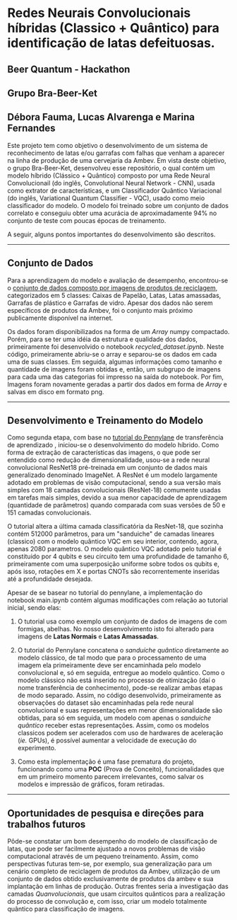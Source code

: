 # Redes Neurais Convolucionais híbridas (Classico + Quântico) para identificação de latas defeituosas.

## Beer Quantum - Hackathon
## Grupo Bra-Beer-Ket
## Débora Fauma, Lucas Alvarenga e Marina Fernandes

Este projeto tem como objetivo o desenvolvimento de um sistema de reconhecimento de latas e/ou garrafas com falhas que venham a aparecer na linha de produção de uma cervejaria da Ambev. Em vista deste objetivo, o grupo Bra-Beer-Ket, desenvolveu esse repositório, o qual contém um modelo híbrido (Clássico + Quântico) composto por uma Rede Neural Convolucionail (do inglês, Convolutional Neural Network - CNN), usada como extrator de características, e um Classificador Quântico Variacional (do inglês, Variational Quantum Classifier - VQC), usado como meio classificador do modelo. O modelo foi treinado sobre um conjunto de dados correlato e conseguiu obter uma acurácia de aproximadamente 94% no conjunto de teste com poucas épocas de treinamento.

A seguir, alguns pontos importantes do desenvolvimento são descritos.

---

## Conjunto de Dados

Para a aprendizagem do modelo e avaliação de desempenho, encontrou-se o [conjunto de dados composto por imagens de produtos de reciclagem](web.cecs.pdx.edu/~singh/rcyc-web/index.html), categorizados em 5 classes: Caixas de Papelão, Latas, Latas amassadas, Garrafas de plástico e Garrafas de vidro. Apesar dos dados não serem específicos de produtos da Ambev, foi o conjunto mais próximo publicamente disponível na internet.

Os dados foram disponibilizados na forma de um *Array* numpy compactado. Porém, para se ter uma idéia da estrutura e qualidade dos dados, primeiramente foi desenvolvido o notebook *recycled_dataset.ipynb*. Neste código, primeiramente abriu-se o array e separou-se os dados em cada uma de suas classes. Em seguida, algumas informações como tamanho e quantidade de imagens foram obtidas e, então, um subgrupo de imagens para cada uma das categorias foi impresso na saída do notebook. Por fim, Imagens foram novamente geradas a partir dos dados em forma de *Array* e salvas em disco em formato png.

---

## Desenvolvimento e Treinamento do Modelo

Como segunda etapa, com base no [tutorial do Pennylane](pennylane.ai/qml/demos/tutorial_quantum_transfer_learning.html) de transferência de aprendizado , iniciou-se o desenvolvimento do modelo híbrido. Como forma de extração de características das imagens, o que pode ser entendido como redução de dimensionalidade, usou-se a rede neural convolucional ResNet18 pré-treinada em um conjunto de dados mais generalizado denominado ImageNet. A ResNet é um modelo largamente adotado em problemas de visão computacional, sendo a sua versão mais simples com 18 camadas convolucionais (ResNet-18) comumente usadas em tarefas mais simples, devido a sua menor capacidade de aprendizagem (quantidade de parâmetros) quando comparada com suas versões de 50 e 151 camadas convolucionais.

O tutorial altera a última camada classificatória da ResNet-18, que sozinha contém 512000 parâmetros, para um "sanduiche" de camadas lineares (classico) com o modelo quântico VQC em seu interior, contendo, agora, apenas 2080 parametros. O modelo quântico VQC adotado pelo tutorial é constituido por 4 qubits e seu circuito tem uma profundidade de tamanho 6, primeiramente com uma superposição uniforme sobre todos os qubits e, após isso, rotações em X e portas CNOTs são recorrentemente inseridas até a profundidade desejada.

Apesar de se basear no tutorial do pennylane, a implementação do notebook main.ipynb contém algumas modificações com relação ao tutorial inicial, sendo elas:

1. O tutorial usa como exemplo um conjunto de dados de imagens de com formigas, abelhas. No nosso desenvolvimento isto foi alterado para imagens de **Latas Normais** e **Latas Amassadas**.

2. O tutorial do Pennylane concatena o *sanduíche quântico* diretamente ao modelo clássico, de tal modo que para o processamento de uma imagem ela primeiramente deve ser encaminhada pelo modelo convolucional e, só em seguida, entregue ao modelo quântico. Como o modelo clássico não está inserido no processo de otimização (daí o nome transferência de conhecimento), pode-se realizar ambas etapas de modo separado. Assim, no código desenvolvido, primeiramente as observações do dataset são encaminhadas pela rede neural convolucional e suas representações em menor dimensionalidade são obtidas, para só em seguida, um modelo com apenas o *sanduiche quântico* receber estas representações. Assim, como os modelos classicos podem ser acelerados com uso de hardwares de aceleração (*ie.* GPUs), é possível aumentar a velocidade de execução do experimento.

3. Como esta implementação é uma fase prematura do projeto, funcionando como uma **POC** (Prova de Conceito), funcionalidades que em um primeiro momento parecem irrelevantes, como salvar os modelos e impressão de gráficos, foram retiradas.

---


## Oportunidades de pesquisa e direções para trabalhos futuros

Pôde-se constatar um bom desempenho do modelo de classificação de latas, que pode ser facilmente ajustado a novos problemas de visão computacional através de um pequeno treinamento. Assim, como perspectivas futuras tem-se, por exemplo, sua generalização para um cenário completo de reciclagem de produtos da Ambev, utilização de um conjunto de dados obtido exclusivamente de produtos da ambev e sua implantação em linhas de produção. Outras frentes seria a investigação das camadas *Quanvolucionais*, que usam circuitos quânticos para a realização do processo de convolução e, com isso, criar um modelo totalmente quântico para classificação de imagens.
